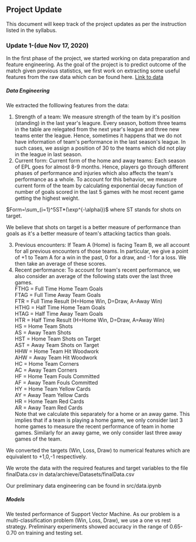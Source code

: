 ## Project Update
This document will keep track of the project updates as per the instruction listed in the syllabus.


### Update 1-(due Nov 17, 2020)
In the first phase of the project, we started working on data preparation and feature engineering. 
As the goal of the project is to predict outcome of the match given previous statistics, we first work on extracting some useful features from the raw data which can be found here. 
[Link to data](https://www.kaggle.com/saife245/english-premier-league)

##### Data Engineering
We extracted the folllowing features from the data:
1. Strength of a team: We measure strength of the team by it's position (standing) in the last year's leagure. Every season, bottom three teams in the table are relegated from the next year's league and three new teams enter the league. Hence, sometimes it happens that we do not have information of team's performance in the last season's league. In such cases, we assign a position of 30 to the teams which did not play in the league in last season.
2. Current form: Current form of the home and away teams: Each season of EPL goes for almost 8-9 months. Hence, players go through different phases of performance and injuries which also affects the team's performance as a whole. To account for this behavior, we measure current form of the team by calculating exponential decay function of number of goals scored in the last 5 games with he most recent game getting the highest weight. 

$Form=\sum_{i=1}^5ST*(\exp^{-\alphai})$ where ST stands for shots on target.

We believe that shots on target is a better measure of performance than goals as it's a better measure of team's attacking tactics than goals. 

3. Previous encounters: If Team A (Home) is facing Team B, we all account for all previous encounters of those teams. In particular, we give a point of +1 to Team A for a win in the past, 0 for a draw, and -1 for a loss. We then take an average of these scores.
4. Recent performance: To account for team's recent performance, we also consider an average of the following stats over the last three games. \
FTHG = Full Time Home Team Goals\
FTAG = Full Time Away Team Goals\
FTR = Full Time Result (H=Home Win, D=Draw, A=Away Win)\
HTHG = Half Time Home Team Goals\
HTAG = Half Time Away Team Goals\
HTR = Half Time Result (H=Home Win, D=Draw, A=Away Win)\
HS = Home Team Shots\
AS = Away Team Shots\
HST = Home Team Shots on Target\
AST = Away Team Shots on Target\
HHW = Home Team Hit Woodwork\
AHW = Away Team Hit Woodwork\
HC = Home Team Corners\
AC = Away Team Corners\
HF = Home Team Fouls Committed\
AF = Away Team Fouls Committed\
HY = Home Team Yellow Cards\
AY = Away Team Yellow Cards\
HR = Home Team Red Cards\
AR = Away Team Red Cards\
Note that we calculate this separately for a home or  an away game. This implies that if a team is playing a home game, we only consider last 3 home games to measure the recent performance of team in home games. Similarly for an away game, we only consider last three away games of the team.

We converted the targets (Win, Loss, Draw) to numerical features which are equivalent to +1,0,-1 respectively.

We wrote the data with the required features and target variables to the file finalData.csv in data/archieve/Datasets/finalData.csv

Our preliminary data engineering can be found in src/data.ipynb

##### Models
We tested performance of Support Vector Machine. As our problem is a multi-classification problem (Win, Loss, Draw),  we use a one vs rest strategy. Preliminary experiments showed accuracy in the range of 0.65-0.70 on training and testing set.

